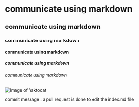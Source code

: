 # communicate using markdown
## communicate using markdown
### communicate using markdown
#### communicate using markdown
##### communicate using markdown
###### communicate using markdown




![Image of Yaktocat](https://octodex.github.com/images/yaktocat.png)











commit message : a pull request is done to edit the index.md file
